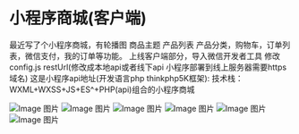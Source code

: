 # 小程序商城(客户端)
最近写了个小程序商城，有轮播图 商品主题 产品列表 产品分类，购物车，订单列表，微信支付，我的订单等功能。
上线客户端部分，导入微信开发者工具 修改config.js  restUrl(修改成本地api或者线下api 小程序部署到线上服务器需要https域名)
这是小程序api地址(开发语言php thinkphp5K框架):
技术栈：WXML+WXSS+JS+ES^+PHP(api)组合的小程序商城

![Image 图片](https://github.com/coreymao/wxshop/blob/master/images/storage/111.png)
![Image 图片](https://github.com/coreymao/wxshop/blob/master/images/storage/222.png)
![Image 图片](https://github.com/coreymao/wxshop/blob/master/images/storage/333.png)
![Image 图片](https://github.com/coreymao/wxshop/blob/master/images/storage/444.png)
![Image 图片](https://github.com/coreymao/wxshop/blob/master/images/storage/555.png)
![Image 图片](https://github.com/coreymao/wxshop/blob/master/images/storage/666.png)
